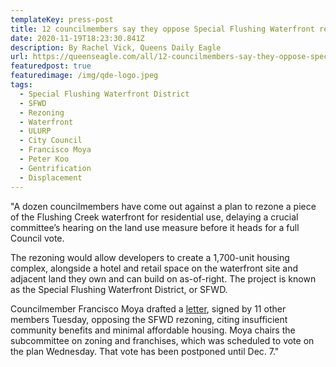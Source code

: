```yaml
---
templateKey: press-post
title: 12 councilmembers say they oppose Special Flushing Waterfront rezoning plan
date: 2020-11-19T18:23:30.841Z
description: By Rachel Vick, Queens Daily Eagle
url: https://queenseagle.com/all/12-councilmembers-say-they-oppose-special-flushing-waterfront-rezoning-plan
featuredpost: true
featuredimage: /img/qde-logo.jpeg
tags:
  - Special Flushing Waterfront District
  - SFWD
  - Rezoning
  - Waterfront
  - ULURP
  - City Council
  - Francisco Moya
  - Peter Koo
  - Gentrification
  - Displacement
---
```

"A dozen councilmembers have come out against a plan to rezone a piece of the Flushing Creek waterfront for residential use, delaying a crucial committee’s hearing on the land use measure before it heads for a full Council vote.

The rezoning would allow developers to create a 1,700-unit housing complex, alongside a hotel and retail space on the waterfront site and adjacent land they own and can build on as-of-right. The project is known as the Special Flushing Waterfront District, or SFWD.

Councilmember Francisco Moya drafted a [letter](https://twitter.com/FranciscoMoyaNY/status/1328837689513271298?s=20), signed by 11 other members Tuesday, opposing the SFWD rezoning, citing insufficient community benefits and minimal affordable housing. Moya chairs the subcommittee on zoning and franchises, which was scheduled to vote on the plan Wednesday. That vote has been postponed until Dec. 7."